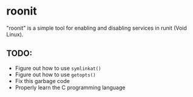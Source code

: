 # roonit
"roonit" is a simple tool for enabling and disabling services in runit (Void Linux).

## TODO:
  - Figure out how to use `symlinkat()`
  - Figure out how to use `getopts()`
  - Fix this garbage code
  - Properly learn the C programming language
